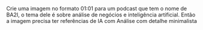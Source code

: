 Crie uma imagem no formato 01:01 para um podcast que tem o nome de BA2I, o tema dele é sobre análise de negócios e inteligência artificial. Então a imagem precisa ter referências de IA com Análise com detalhe minimalista
